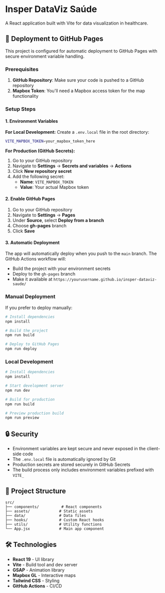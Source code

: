 # Insper DataViz Saúde

A React application built with Vite for data visualization in healthcare.

## 🚀 Deployment to GitHub Pages

This project is configured for automatic deployment to GitHub Pages with secure environment variable handling.

### Prerequisites

1. **GitHub Repository**: Make sure your code is pushed to a GitHub repository
2. **Mapbox Token**: You'll need a Mapbox access token for the map functionality

### Setup Steps

#### 1. Environment Variables

**For Local Development:**
Create a `.env.local` file in the root directory:
```bash
VITE_MAPBOX_TOKEN=your_mapbox_token_here
```

**For Production (GitHub Secrets):**
1. Go to your GitHub repository
2. Navigate to **Settings** → **Secrets and variables** → **Actions**
3. Click **New repository secret**
4. Add the following secret:
   - **Name**: `VITE_MAPBOX_TOKEN`
   - **Value**: Your actual Mapbox token

#### 2. Enable GitHub Pages

1. Go to your GitHub repository
2. Navigate to **Settings** → **Pages**
3. Under **Source**, select **Deploy from a branch**
4. Choose **gh-pages** branch
5. Click **Save**

#### 3. Automatic Deployment

The app will automatically deploy when you push to the `main` branch. The GitHub Actions workflow will:
- Build the project with your environment secrets
- Deploy to the `gh-pages` branch
- Make it available at `https://yourusername.github.io/insper-dataviz-saude/`

### Manual Deployment

If you prefer to deploy manually:

```bash
# Install dependencies
npm install

# Build the project
npm run build

# Deploy to GitHub Pages
npm run deploy
```

### Local Development

```bash
# Install dependencies
npm install

# Start development server
npm run dev

# Build for production
npm run build

# Preview production build
npm run preview
```

## 🔒 Security

- Environment variables are kept secure and never exposed in the client-side code
- The `.env.local` file is automatically ignored by Git
- Production secrets are stored securely in GitHub Secrets
- The build process only includes environment variables prefixed with `VITE_`

## 📁 Project Structure

```
src/
├── components/          # React components
├── assets/             # Static assets
├── data/               # Data files
├── hooks/              # Custom React hooks
├── utils/              # Utility functions
└── App.jsx             # Main app component
```

## 🛠️ Technologies

- **React 19** - UI library
- **Vite** - Build tool and dev server
- **GSAP** - Animation library
- **Mapbox GL** - Interactive maps
- **Tailwind CSS** - Styling
- **GitHub Actions** - CI/CD
